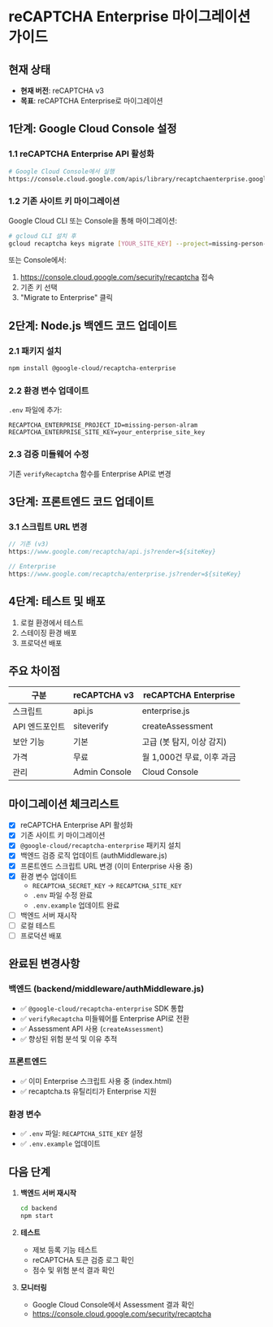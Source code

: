 # reCAPTCHA Enterprise 마이그레이션 가이드

## 현재 상태
- **현재 버전**: reCAPTCHA v3
- **목표**: reCAPTCHA Enterprise로 마이그레이션

## 1단계: Google Cloud Console 설정

### 1.1 reCAPTCHA Enterprise API 활성화
```bash
# Google Cloud Console에서 실행
https://console.cloud.google.com/apis/library/recaptchaenterprise.googleapis.com?project=missing-person-alram
```

### 1.2 기존 사이트 키 마이그레이션
Google Cloud CLI 또는 Console을 통해 마이그레이션:

```bash
# gcloud CLI 설치 후
gcloud recaptcha keys migrate [YOUR_SITE_KEY] --project=missing-person-alram
```

또는 Console에서:
1. https://console.cloud.google.com/security/recaptcha 접속
2. 기존 키 선택
3. "Migrate to Enterprise" 클릭

## 2단계: Node.js 백엔드 코드 업데이트

### 2.1 패키지 설치
```bash
npm install @google-cloud/recaptcha-enterprise
```

### 2.2 환경 변수 업데이트
`.env` 파일에 추가:
```
RECAPTCHA_ENTERPRISE_PROJECT_ID=missing-person-alram
RECAPTCHA_ENTERPRISE_SITE_KEY=your_enterprise_site_key
```

### 2.3 검증 미들웨어 수정
기존 `verifyRecaptcha` 함수를 Enterprise API로 변경

## 3단계: 프론트엔드 코드 업데이트

### 3.1 스크립트 URL 변경
```javascript
// 기존 (v3)
https://www.google.com/recaptcha/api.js?render=${siteKey}

// Enterprise
https://www.google.com/recaptcha/enterprise.js?render=${siteKey}
```

## 4단계: 테스트 및 배포

1. 로컬 환경에서 테스트
2. 스테이징 환경 배포
3. 프로덕션 배포

## 주요 차이점

| 구분 | reCAPTCHA v3 | reCAPTCHA Enterprise |
|------|--------------|---------------------|
| 스크립트 | api.js | enterprise.js |
| API 엔드포인트 | siteverify | createAssessment |
| 보안 기능 | 기본 | 고급 (봇 탐지, 이상 감지) |
| 가격 | 무료 | 월 1,000건 무료, 이후 과금 |
| 관리 | Admin Console | Cloud Console |

## 마이그레이션 체크리스트

- [x] reCAPTCHA Enterprise API 활성화
- [x] 기존 사이트 키 마이그레이션
- [x] `@google-cloud/recaptcha-enterprise` 패키지 설치
- [x] 백엔드 검증 로직 업데이트 (authMiddleware.js)
- [x] 프론트엔드 스크립트 URL 변경 (이미 Enterprise 사용 중)
- [x] 환경 변수 업데이트
  - `RECAPTCHA_SECRET_KEY` → `RECAPTCHA_SITE_KEY`
  - `.env` 파일 수정 완료
  - `.env.example` 업데이트 완료
- [ ] 백엔드 서버 재시작
- [ ] 로컬 테스트
- [ ] 프로덕션 배포

## 완료된 변경사항

### 백엔드 (backend/middleware/authMiddleware.js)
- ✅ `@google-cloud/recaptcha-enterprise` SDK 통합
- ✅ `verifyRecaptcha` 미들웨어를 Enterprise API로 전환
- ✅ Assessment API 사용 (`createAssessment`)
- ✅ 향상된 위험 분석 및 이유 추적

### 프론트엔드
- ✅ 이미 Enterprise 스크립트 사용 중 (index.html)
- ✅ recaptcha.ts 유틸리티가 Enterprise 지원

### 환경 변수
- ✅ `.env` 파일: `RECAPTCHA_SITE_KEY` 설정
- ✅ `.env.example` 업데이트

## 다음 단계

1. **백엔드 서버 재시작**
   ```bash
   cd backend
   npm start
   ```

2. **테스트**
   - 제보 등록 기능 테스트
   - reCAPTCHA 토큰 검증 로그 확인
   - 점수 및 위험 분석 결과 확인

3. **모니터링**
   - Google Cloud Console에서 Assessment 결과 확인
   - https://console.cloud.google.com/security/recaptcha
